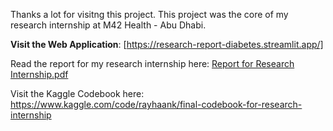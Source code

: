Thanks a lot for visitng this project.
This project was the core of my research internship at M42 Health - Abu Dhabi.

**Visit the Web Application**: [https://research-report-diabetes.streamlit.app/]

Read the report for my research internship here:
[Report for Research Internship.pdf](https://github.com/user-attachments/files/15774460/Report.for.Research.Internship.pdf)

Visit the Kaggle Codebook here:
https://www.kaggle.com/code/rayhaank/final-codebook-for-research-internship
